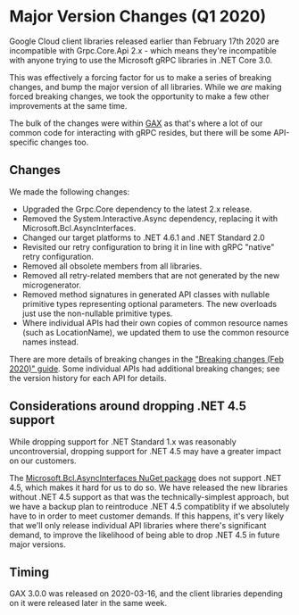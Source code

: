 # Major Version Changes (Q1 2020)

Google Cloud client libraries released earlier than February 17th 2020
are incompatible with Grpc.Core.Api 2.x - which means they're
incompatible with anyone trying to use the Microsoft gRPC libraries
in .NET Core 3.0.

This was effectively a forcing factor for us to make a series of
breaking changes, and bump the major version of all libraries. While
we *are* making forced breaking changes, we took the opportunity to make
a few other improvements at the same time.

The bulk of the changes were within
[GAX](https://github.com/googleapis/gax-dotnet) as that's where a
lot of our common code for interacting with gRPC resides, but there
will be some API-specific changes too.

## Changes

We made the following changes:

- Upgraded the Grpc.Core dependency to the latest 2.x release.
- Removed the System.Interactive.Async dependency, replacing it with
  Microsoft.Bcl.AsyncInterfaces.
- Changed our target platforms to .NET 4.6.1 and .NET Standard 2.0
- Revisited our retry configuration to bring it in line with gRPC
  "native" retry configuration.
- Removed all obsolete members from all libraries.
- Removed all retry-related members that are not generated by the new
  microgenerator.
- Removed method signatures in generated API classes with nullable
  primitive types representing optional parameters. The new overloads
  just use the non-nullable primitive types.
- Where individual APIs had their own copies of common resource
  names (such as LocationName), we updated them to use the common
  resource names instead.

There are more details of breaking changes in the ["Breaking changes (Feb 2020)" guide](breaking-gax2.md).
Some individual APIs had additional breaking changes; see the version history for each API for details.

## Considerations around dropping .NET 4.5 support

While dropping support for .NET Standard 1.x was reasonably
uncontroversial, dropping support for .NET 4.5 may have a greater
impact on our customers.

The [Microsoft.Bcl.AsyncInterfaces NuGet
package](https://www.nuget.org/packages/Microsoft.Bcl.AsyncInterfaces)
does not support .NET 4.5, which makes it hard for us to do so. We
have released the new libraries without .NET 4.5 support as that was
the technically-simplest approach, but we have a backup plan
to reintroduce .NET 4.5 compatiblity if we absolutely have to in
order to meet customer demands. If this happens, it's very likely
that we'll only release individual API libraries where there's
significant demand, to improve the likelihood of being able to drop
.NET 4.5 in future major versions.

## Timing

GAX 3.0.0 was released on 2020-03-16, and the client libraries
depending on it were released later in the same week.
